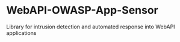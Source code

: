 # WebAPI-OWASP-App-Sensor
Library for intrusion detection and automated response into WebAPI applications
